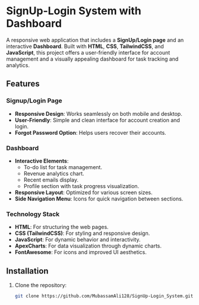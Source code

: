 # SignUp-Login System with Dashboard

A responsive web application that includes a **SignUp/Login page** and an interactive **Dashboard**. Built with **HTML**, **CSS**, **TailwindCSS**, and **JavaScript**, this project offers a user-friendly interface for account management and a visually appealing dashboard for task tracking and analytics.

## Features

### Signup/Login Page
- **Responsive Design**: Works seamlessly on both mobile and desktop.
- **User-Friendly**: Simple and clean interface for account creation and login.
- **Forgot Password Option**: Helps users recover their accounts.

### Dashboard
- **Interactive Elements**:
  - To-do list for task management.
  - Revenue analytics chart.
  - Recent emails display.
  - Profile section with task progress visualization.
- **Responsive Layout**: Optimized for various screen sizes.
- **Side Navigation Menu**: Icons for quick navigation between sections.

### Technology Stack
- **HTML**: For structuring the web pages.
- **CSS (TailwindCSS)**: For styling and responsive design.
- **JavaScript**: For dynamic behavior and interactivity.
- **ApexCharts**: For data visualization through dynamic charts.
- **FontAwesome**: For icons and improved UI aesthetics.

## Installation

1. Clone the repository:
   ```bash
   git clone https://github.com/MubassamAli128/SignUp-Login_System.git
